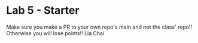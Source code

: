 # Lab 5 - Starter
Make sure you make a PR to your own repo's main and not the class' repo!! Otherwise you will lose points!!
Lia Chai
